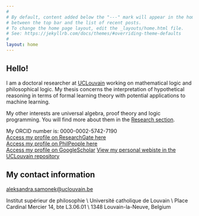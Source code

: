 ```yaml
---
#
# By default, content added below the "---" mark will appear in the home page
# between the top bar and the list of recent posts.
# To change the home page layout, edit the _layouts/home.html file.
# See: https://jekyllrb.com/docs/themes/#overriding-theme-defaults
#
layout: home
---
```



<h2>Hello!</h2>

I am a doctoral researcher at [UCLouvain](https://uclouvain.be/fr/index.html) working on mathematical logic and philosophical logic. My thesis concerns the interpretation of hypothetical reasoning in terms of formal learning theory with potential applications to machine learning.


My other interests are universal algebra, proof theory and logic programming. You will find more about them in the [Research section](https://asamonek.github.io/research/).


My ORCID number is: 0000-0002-5742-7190  
[Access my profile on ResearchGate here](https://www.researchgate.net/profile/Aleksandra_Samonek)  
[Access my profile on PhilPeople here](https://philpeople.org/profiles/aleksandra-samonek)  
[Access my profile on GoogleScholar](https://scholar.google.be/citations?user=SVj1JLIAAAAJ&hl=pl)
[View my personal webiste in the UCLouvain repository](https://uclouvain.be/fr/repertoires/aleksandra.samonek)



## My contact information

aleksandra.samonek@uclouvain.be



Institut supérieur de philosophie \\
Université catholique de Louvain \\
Place Cardinal Mercier 14, bte L3.06.01 \\
1348 Louvain-la-Neuve, Belgium
